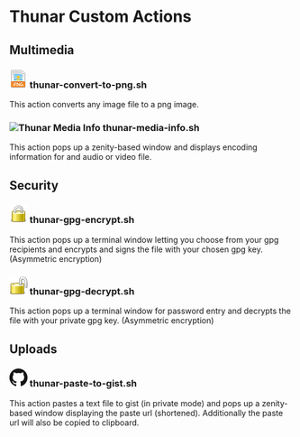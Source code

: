 Thunar Custom Actions
=====================

## Multimedia

### ![Thunar Convert to PNG](/icons/thunar-convert-to-png.png) thunar-convert-to-png.sh
This action converts any image file to a png image.


### ![Thunar Media Info](/icons/thunar-media-info-png.png) thunar-media-info.sh
This action pops up a zenity-based window and displays encoding information
for and audio or video file.


## Security

### ![Thunar GPG Encrypt](/icons/thunar-gpg-encrypt.png) thunar-gpg-encrypt.sh
This action pops up a terminal window letting you choose from your gpg recipients
and encrypts and signs the file with your chosen gpg key. (Asymmetric encryption)

### ![Thunar GPG Decrypt](/icons/thunar-gpg-decrypt.png) thunar-gpg-decrypt.sh
This action pops up a terminal window for password entry and decrypts the file with your private gpg key.
(Asymmetric encryption)


## Uploads

### ![Thunar Paste to Gist](/icons/thunar-paste-to-gist.png) thunar-paste-to-gist.sh
This action pastes a text file to gist (in private mode) and pops up a zenity-based
window displaying the paste url (shortened).
Additionally the paste url will also be copied to clipboard.
